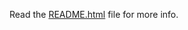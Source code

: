 Read the [README.html](https://antonioredondo.github.io/AntoniosCatsHome/angular1.5/README.htm) file for more info.